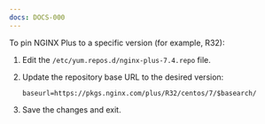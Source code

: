 ```yaml
---
docs: DOCS-000
---
```


To pin NGINX Plus to a specific version (for example, R32):

1. Edit the `/etc/yum.repos.d/nginx-plus-7.4.repo` file.
1. Update the repository base URL to the desired version: 

   ```shell
   baseurl=https://pkgs.nginx.com/plus/R32/centos/7/$basearch/
   ```

3. Save the changes and exit.